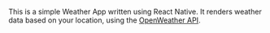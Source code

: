 This is a simple Weather App written using React Native. It renders weather data based on your location, using the [OpenWeather API](https://openweathermap.org/).
